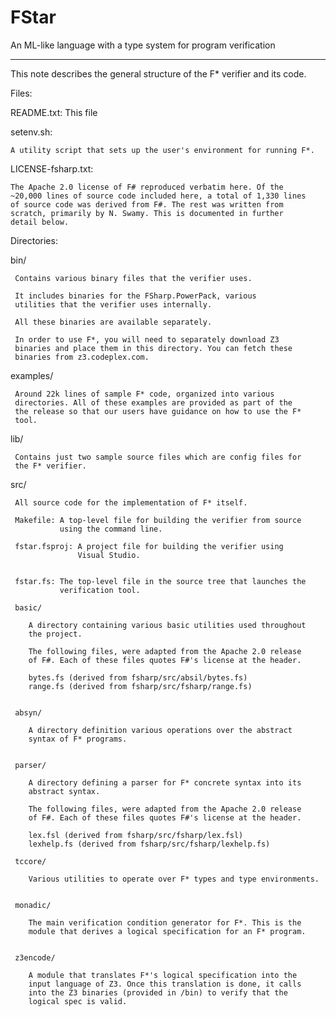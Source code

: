 FStar
=====

An ML-like language with a type system for program verification

--------------------------------------------------------------------------------

This note describes the general structure of the F* verifier and its code.

Files:

  README.txt: 
    This file

  setenv.sh: 

    A utility script that sets up the user's environment for running F*.

  LICENSE-fsharp.txt:  

    The Apache 2.0 license of F# reproduced verbatim here. Of the
    ~20,000 lines of source code included here, a total of 1,330 lines
    of source code was derived from F#. The rest was written from
    scratch, primarily by N. Swamy. This is documented in further
    detail below.

Directories:

  bin/

     Contains various binary files that the verifier uses. 

     It includes binaries for the FSharp.PowerPack, various
     utilities that the verifier uses internally. 

     All these binaries are available separately. 

     In order to use F*, you will need to separately download Z3
     binaries and place them in this directory. You can fetch these
     binaries from z3.codeplex.com.
     
     
  examples/
  
     Around 22k lines of sample F* code, organized into various
     directories. All of these examples are provided as part of the
     the release so that our users have guidance on how to use the F*
     tool. 

  lib/

     Contains just two sample source files which are config files for
     the F* verifier.

  src/
  
     All source code for the implementation of F* itself. 

     Makefile: A top-level file for building the verifier from source
               using the command line.
     
     fstar.fsproj: A project file for building the verifier using
                   Visual Studio.
     

     fstar.fs: The top-level file in the source tree that launches the
               verification tool.

     basic/

        A directory containing various basic utilities used throughout
        the project.

        The following files, were adapted from the Apache 2.0 release
        of F#. Each of these files quotes F#'s license at the header.

        bytes.fs (derived from fsharp/src/absil/bytes.fs)
        range.fs (derived from fsharp/src/fsharp/range.fs)


     absyn/

        A directory definition various operations over the abstract
        syntax of F* programs. 


     parser/

        A directory defining a parser for F* concrete syntax into its
        abstract syntax. 

        The following files, were adapted from the Apache 2.0 release
        of F#. Each of these files quotes F#'s license at the header.

        lex.fsl (derived from fsharp/src/fsharp/lex.fsl)
        lexhelp.fs (derived from fsharp/src/fsharp/lexhelp.fs)

     tccore/
     
        Various utilities to operate over F* types and type environments.


     monadic/
     
        The main verification condition generator for F*. This is the
        module that derives a logical specification for an F* program. 


     z3encode/
     
        A module that translates F*'s logical specification into the
        input language of Z3. Once this translation is done, it calls
        into the Z3 binaries (provided in /bin) to verify that the
        logical spec is valid.

     
